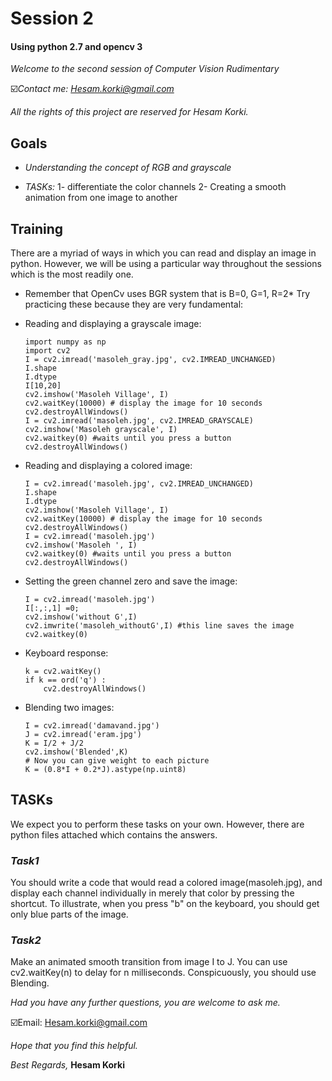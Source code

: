 # **Session 2**

#### **Using python 2.7 and opencv 3**

*Welcome to the second session of Computer Vision Rudimentary*

☑️*Contact me: Hesam.korki@gmail.com*

*All the rights of this project are reserved for Hesam Korki.*

## **Goals**

- *Understanding the concept of RGB and grayscale*

- *TASKs:* 1- differentiate the color channels   2- Creating a smooth animation from one image to another 

## **Training**

There are a myriad of ways in which you can read and display an image in python. However, we will be using a particular
way throughout the sessions which is the most readily one.
* Remember that OpenCv uses BGR system that is B=0, G=1, R=2*
Try practicing these because they are very fundamental:
- Reading and displaying a grayscale image:
    ```
    import numpy as np
    import cv2
    I = cv2.imread('masoleh_gray.jpg', cv2.IMREAD_UNCHANGED)
    I.shape
    I.dtype
    I[10,20]
    cv2.imshow('Masoleh Village', I)
    cv2.waitKey(10000)​ # display the image for 10 seconds
    cv2.destroyAllWindows()
    I = cv2.imread('masoleh.jpg', cv2.IMREAD_GRAYSCALE)
    cv2.imshow('Masoleh grayscale', I)
    cv2.waitkey(0) #waits until you press a button
    cv2.destroyAllWindows()
    ```
- Reading and displaying a colored image:
    ```
    I = cv2.imread('masoleh.jpg', cv2.IMREAD_UNCHANGED)
    I.shape
    I.dtype
    cv2.imshow('Masoleh Village', I)
    cv2.waitKey(10000)​ # display the image for 10 seconds
    cv2.destroyAllWindows()
    I = cv2.imread('masoleh.jpg')
    cv2.imshow('Masoleh ', I)
    cv2.waitkey(0) #waits until you press a button
    cv2.destroyAllWindows()
    ```
- Setting the green channel zero and save the image:
    ```
    I = cv2.imread('masoleh.jpg')
    I[:,:,1] =0;
    cv2.imshow('without G',I)
    cv2.imwrite('masoleh_withoutG',I) #this line saves the image
    cv2.waitkey(0)

    ```
- Keyboard response:
    ```
    k = cv2.waitKey()
    if k == ord('q') :
        cv2.destroyAllWindows()

    ```
- Blending two images:
    ```
    I = cv2.imread('damavand.jpg')
    J = cv2.imread('eram.jpg')
    K = I/2 + J/2
    cv2.imshow('Blended',K)
    # Now you can give weight to each picture
    K = (0.8*I + 0.2*J).astype(np.uint8)
    ```
## **TASKs**
We expect you to perform these tasks on your own. However, there are python files attached which contains the answers.

### *Task1*
You should write a code that would read a colored image(masoleh.jpg), and display each channel individually in merely that color by pressing the shortcut.
To illustrate, when you press "b" on the keyboard, you should get only blue parts of the image.

### *Task2*
Make an animated smooth transition from image​ I​ to ​J​. You can use cv2.waitKey(n) to delay for n milliseconds. Conspicuously, you should use Blending.

*Had you have any further questions, you are welcome to ask me.*

☑️Email: Hesam.korki@gmail.com

*Hope that you find this helpful.*

*Best Regards,*
**Hesam Korki**
